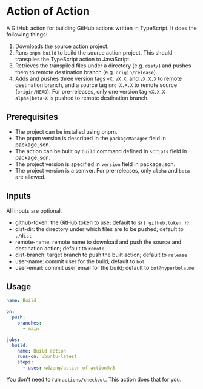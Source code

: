 # Action of Action

A GitHub action for building GitHub actions written in TypeScript. It does the following things:

1. Downloads the source action project.
2. Runs `pnpm build` to build the source action project. This should transpiles the TypeScript action to JavaScript.
3. Retrieves the transpiled files under a directory (e.g. `dist/`) and pushes them to remote destination branch (e.g.
  `origin/release`).
4. Adds and pushes three version tags `vX`, `vX.X`, and `vX.X.X` to remote destination branch, and a source tag
   `src-X.X.X` to remote source (`origin/HEAD`). For pre-releases, only one version tag `vX.X.X-alpha|beta-X` is pushed
   to remote destination branch.

## Prerequisites

- The project can be installed using pnpm.
- The pnpm version is described in the `packageManager` field in package.json.
- The action can be built by `build` command defined in `scripts` field in package.json.
- The project version is specified in `version` field in package.json.
- The project version is a semver. For pre-releases, only `alpha` and `beta` are allowed.

## Inputs

All inputs are optional.

- github-token: the GitHub token to use; default to `${{ github.token }}`
- dist-dir: the directory under which files are to be pushed; default to `./dist`
- remote-name: remote name to download and push the source and destination action; default to `remote`
- dist-branch: target branch to push the built action; default to `release`
- user-name: commit user for the build; default to `bot`
- user-email: commit user email for the build; default to `bot@hyperbola.me`

## Usage

```yml
name: Build

on:
  push:
    branches:
      - main

jobs:
  build:
    name: Build action
    runs-on: ubuntu-latest
    steps:
      - uses: wdzeng/action-of-action@v3
```

You don't need to run `actions/checkout`. This action does that for you.
